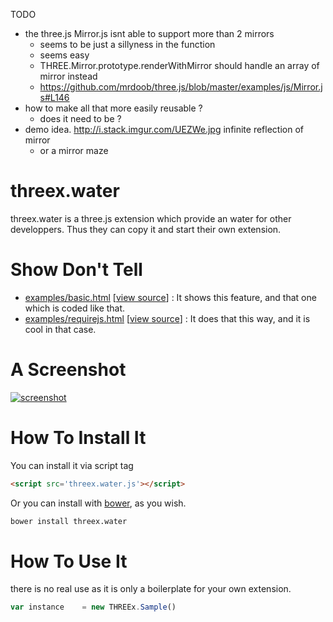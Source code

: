 TODO
* the three.js Mirror.js isnt able to support more than 2 mirrors
    - seems to be just a sillyness in the function
    - seems easy
    - THREE.Mirror.prototype.renderWithMirror should handle an array of mirror instead
    - https://github.com/mrdoob/three.js/blob/master/examples/js/Mirror.js#L146
* how to make all that more easily reusable ?
    - does it need to be ?
* demo idea. http://i.stack.imgur.com/UEZWe.jpg infinite reflection of mirror
    - or a mirror maze

threex.water
============

threex.water is a three.js extension which provide an water for other developpers.
Thus they can copy it and start their own extension.

Show Don't Tell
===============
* [examples/basic.html](http://jeromeetienne.github.io/threex.water/examples/basic.html)
\[[view source](https://github.com/jeromeetienne/threex.water/blob/master/examples/basic.html)\] :
It shows this feature, and that one which is coded like that.
* [examples/requirejs.html](http://jeromeetienne.github.io/threex.water/examples/requirejs.html)
\[[view source](https://github.com/jeromeetienne/threex.water/blob/master/examples/requirejs.html)\] :
It does that this way, and it is cool in that case.

A Screenshot
============
[![screenshot](https://raw.githubusercontent.com/jeromeetienne/threex.water/master/examples/images/screenshot-threex-water-512x512.jpg)](http://jeromeetienne.github.io/threex.water/examples/basic.html)

How To Install It
=================

You can install it via script tag

```html
<script src='threex.water.js'></script>
```

Or you can install with [bower](http://bower.io/), as you wish.

```bash
bower install threex.water
```

How To Use It
=============

there is no real use as it is only a boilerplate for your own extension.

```javascript
var instance    = new THREEx.Sample()
```
